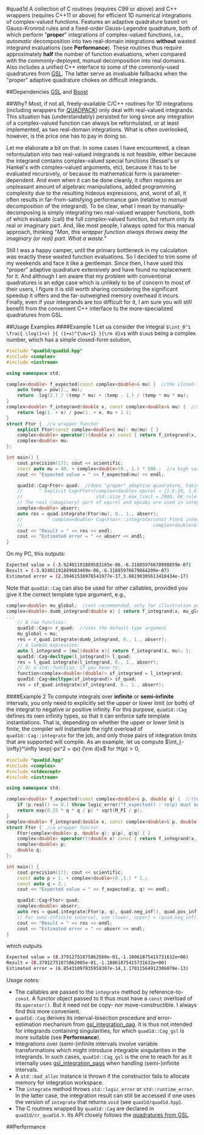 #quad1d
A collection of C routines (requires C99 or above) and C++ wrappers (requires C++11 or above) for efficient 1D numerical integrations of complex-valued functions. Features an adaptive quadrature based on Gauss-Kronrod rules and a fixed-order Gauss-Legendre quadrature, both of which perform "**proper**" integrations of complex-valued functions, i.e., *automatic* decomposition into two real-domain integrations **without** wasted integrand evaluations (see **Performance**). These routines thus require approximately **half** the number of function evaluations, when compared with the commonly-deployed, *manual* decomposition into real domains. Also includes a unified C++ interface to some of the commonly-used quadratures from [GSL](http://www.gnu.org/software/gsl/). The latter serve as invaluable fallbacks when the "proper" adaptive quadrature chokes on difficult integrands.

##Dependencies
[GSL](http://www.gnu.org/software/gsl/) and [Boost](http://www.boost.org/)

##Why?
Most, if not all, freely-available C/C++ routines for 1D integrations (including wrappers for [QUADPACK](http://www.netlib.org/quadpack/)) only deal with real-valued integrands. This situation has (understandably) persisted for long since any integration of a complex-valued function can always be reformulated, or at least implemented, as two real-domain integrations. What is often overlooked, however, is the price one has to pay in doing so.

Let me elaborate a bit on that. In some cases I have encountered, a clean reformulation into two real-valued integrands is not feasible, either because the integrand contains complex-valued special functions (Bessel's or Hankel's with complex-valued arguments, etc), because it has to be evaluated recursively, or because its mathematical form is parameter-dependent. And even when it can be done cleanly, it often requires an unpleasant amount of algebraic manipulations, added programming complexity due to the resulting hideous expressions, and, worst of all, it often results in far-from-satisfying performance gain (relative to *manual* decomposition of the integrand). To be clear, what I mean by manually-decomposing is simply integrating two real-valued wrapper functions, both of which evaluate (call) the full complex-valued function, but return only its real or imaginary part. And, like most people, I always opted for this manual approach, thinking "*Man, this wrapper function always throws away the imaginary (or real) part. What a waste.*"

Still I was a happy camper, until the primary bottleneck in my calculation was exactly these wasted function evaluations. So I decided to trim some of my weekends and face it like a gentleman. Since then, I have used this "proper" adaptive quadrature extensively and have found no replacement for it. And although I am aware that my problem with conventional quadratures is an edge case which is unlikely to be of concern to most of their users, I figure it is still worth sharing considering the significant speedup it offers and the far-outweighed memory overhead it incurs. Finally, even if your integrands are too difficult for it, I am sure you will still benefit from the convenient C++ interface to the more-specialized quadratures from GSL.

##Usage Examples
####Example 1
Let us consider the integral `$\int_0^1 \frac{ \log(1+x) }{ (1+x)^{\mu+1} }{\rm d}x$` with `$\mu$` being a complex number, which has a simple closed-form solution,
```C++
#include "quad1d/quad1d.hpp"
#include <complex>
#include <iostream>

using namespace std;

complex<double> f_expected(const complex<double>& mu) {  //the closed-form solution
    auto temp = pow(2., mu);
    return -log(2.) / (temp * mu) + (temp - 1.) / (temp * mu * mu);
}
complex<double> f_integrand(double x, const complex<double>& mu) {  //the integrand
    return log(1. + x) / pow(1. + x, mu + 1.);
}
struct Ftor {  //a wrapper functor
    explicit Ftor(const complex<double>& mu): mu(mu) { }
    complex<double> operator()(double x) const { return f_integrand(x, mu); }
    complex<double> mu;
};

int main() {
    cout.precision(17); cout << scientific;
    const auto mu = 40. + complex<double>(0., 1.) * 500.;  //a high value of mu = a rapidly-varying integrand
    cout << "Expected value = " << f_expected(mu) << endl;

    quad1d::Cag<Ftor> quad;  //does "proper" adaptive quadrature, taking Ftor objects as integrands
    //      ^ explicit Cag<Ftor>(complex<double> epsrel = {1.E-10, 1.E-10}, complex<double> epsabs = {0., 0.},
    //                           std::size_t max_limit = 2000, GK_rule rule = GK_rule::GK31)
    // The real (imaginary) part of epsrel and epsabs are used in integration of the real (imaginary) part
    complex<double> abserr;
    auto res = quad.integrate(Ftor(mu), 0., 1., abserr);
    //         ^ complex<double> Cag<Ftor>::integrate(const Ftor& integrand, double a, double b,
    //                                                complex<double>& abserr, std::size_t limit = 2000)
    cout << "Result = " << res << endl;
    cout << "Estimated error = " << abserr << endl;
}
```
On my PC, this outputs:
```sh
Expected value = (-3.92401191889583165e-06,-6.31885976678998859e-07)
Result = (-3.92401191889603409e-06,-6.31885976679864209e-07)
Estimated error = (2.30461538976541977e-17,3.88190305613418434e-17)
```
Note that `quad1d::Cag` can also be used for other callables, provided you give it the correct template type argument, e.g.,
```C++
complex<double> mu_global;  //not recommended, only for illustration purpose
complex<double> dumb_integrand(double x) { return f_integrand(x, mu_global); }  //a dumb wrapper function
...
    // A raw function:
    quad1d::Cag<> r_quad;  //uses the default type argument
    mu_global = mu;
    res = r_quad.integrate(dumb_integrand, 0., 1., abserr);
    // A lambda expression:
    auto l_integrand = [mu](double x){ return f_integrand(x, mu); };
    quad1d::Cag<decltype(l_integrand)> l_quad;
    res = l_quad.integrate(l_integrand, 0., 1., abserr);
    // Or a std::function, if you have to:
    function<complex<double>(double)> sf_integrand = l_integrand;
    quad1d::Cag<decltype(sf_integrand)> sf_quad;
    res = sf_quad.integrate(sf_integrand, 0., 1., abserr);
```
####Example 2
To compute integrals over **infinite** or **semi-infinite** intervals, you only need to explicitly set the upper or lower limit (or both) of the integral to negative or positive infinity. For this purpose, `quad1d::Cag` defines its own infinity types, so that it can enforce safe template instantiations. That is, depending on whether the upper or lower limit is finite, the compiler will instantiate the right overload of `quad1d::Cag::integrate` for the job, and only those pairs of integration limits that are supported will compile. As an example, let us compute $\int_{-\infty}^\infty \exp(-px^2 + qx) {\rm d}x$ for $\Re(p) > 0$,
```C++
#include "quad1d.hpp"
#include <complex>
#include <stdexcept>
#include <iostream>

using namespace std;

complex<double> f_expected(const complex<double>& p, double q) {  //the closed-form solution
    if (p.real() <= 0.) throw logic_error("f_expected() : re(p) must be > 0)");
    return exp(0.25 * q * q / p) * sqrt(M_PI / p);
}
complex<double> f_integrand(double x, const complex<double>& p, double q) { return exp(-p * x * x + q * x); }
struct Ftor {  //a wrapper functor
    Ftor(complex<double> p, double q): p(p), q(q) { }
    complex<double> operator()(double x) const { return f_integrand(x, p, q); }
    complex<double> p;
    double q;
};

int main() {
    cout.precision(17); cout << scientific;
    const auto p = 1. + complex<double>(0.,1.) * 2.;
    const auto q = 2.;
    cout << "Expected value = " << f_expected(p, q) << endl;

    quad1d::Cag<Ftor> quad;
    complex<double> abserr;
    auto res = quad.integrate(Ftor(p, q), quad.neg_inf(), quad.pos_inf(), abserr);  //infinite interval
    // For semi-infinite interval, use (lower, upper) = (quad.neg_inf(), b) or (a, quad.pos_inf()) 
    cout << "Result = " << res << endl;
    cout << "Estimated error = " << abserr << endl;
}
```
which outputs
```sh
Expected value = (8.37912751875862560e-01,-1.18061875415731632e+00)
Result = (8.37912751875862005e-01,-1.18061875415731632e+00)
Estimated error = (6.85431097035958387e-14,1.17011564912306070e-13)
```
*Usage notes:*
* The callables are passed to the `integrate` method by reference-to-`const`. A functor object passed to it thus must have a `const` overload of its `operator()`. But it need not be copy- nor move-constructible. I always find this more convenient. 
* `quad1d::Cag` derives its interval-bisection procedure and error-estimation mechanism from [gsl_integration_qag](https://www.gnu.org/software/gsl/manual/html_node/QAG-adaptive-integration.html). It is thus not intended for integrands containing singularities, for which `quad1d::Cag_gsl` is more suitable (see **Performance**).
* Integrations over (semi-)infinite intervals involve variable transformations which might introduce integrable singularities in the integrands. In such cases, `quad1d::Cag_gsl` is the one to reach for as it internally uses [gsl_integration_qags](https://www.gnu.org/software/gsl/manual/html_node/QAGS-adaptive-integration-with-singularities.html#QAGS-adaptive-integration-with-singularities) when handling (semi-)infinite intervals.
* A `std::bad_alloc` instance is thrown if the constructor fails to allocate memory for integration workspace.
* The `integrate` method throws `std::logic_error` or `std::runtime_error`. In the latter case, the integration result can still be accessed if one uses the version of `integrate` that returns `void` (see `quad1d/quad1d.hpp`).
* The C routines wrapped by `quad1d::Cag` are declared in `quad1d/cr_quad1d.h`. Its API closely follows the [quadratures from GSL](https://www.gnu.org/software/gsl/manual/html_node/Numerical-Integration.html#Numerical-Integration).

##Performance
